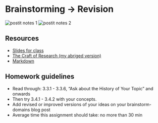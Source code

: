 # Brainstorming -> Revision
![postit notes 1](/images/brainstorm03.JPG)
![postit notes 2](/images/brainstorm04.JPG)

## Resources
* [Slides for class](https://swipe.to/8079dr)
* [The Craft of Research (my abriged version)](https://github.com/binaricorn/mfadt-majorstudio-1/blob/master/Additional%20Readings/The%20Craft%20of%20Research%20-%20Abridged.pdf)
* [Markdown](https://github.com/adam-p/markdown-here/wiki/Markdown-Cheatsheet#lists)

## Homework guidelines
* Read through: 3.3.1 - 3.3.6, “Ask about the History of Your Topic” and onwards
* Then try 3.4.1 - 3.4.2 with your concepts.
* Add revised or improved versions of your ideas on your brainstorm-domains blog post
* Average time this assignment should take: no more than 30 min